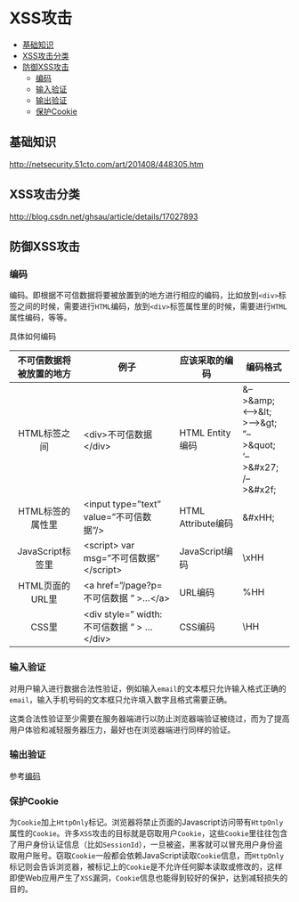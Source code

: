 # XSS攻击

- [基础知识](#基础知识)
- [XSS攻击分类](#xss攻击分类)
- [防御XSS攻击](#防御xss攻击)
    - [编码](#编码)
    - [输入验证](#输入验证)
    - [输出验证](#输出验证)
    - [保护Cookie](#保护cookie)

## 基础知识

http://netsecurity.51cto.com/art/201408/448305.htm

## XSS攻击分类

http://blog.csdn.net/ghsau/article/details/17027893

## 防御XSS攻击

### 编码

编码。即根据不可信数据将要被放置到的地方进行相应的编码，比如放到`<div>`标签之间的时候，需要进行`HTML`编码，放到`<div>`标签属性里的时候，需要进行`HTML`属性编码，等等。

具体如何编码

|不可信数据将被放置的地方|例子|应该采取的编码|编码格式|
|:---:|---|---|---|
|HTML标签之间|\<div>不可信数据\</div>|HTML Entity编码|&–>\&amp;<br><–>\&lt;<br>>–>\&gt;<br>”–>\&quot;<br>‘–>\&#x27;<br>/–>\&#x2f;|
|HTML标签的属性里|\<input type=”text” value=”不可信数据”/>|HTML Attribute编码|&#xHH;|
|JavaScript标签里|\<script> var msg=”不可信数据” \</script>|JavaScript编码|\xHH|
|HTML页面的URL里|\<a href=”/page?p= 不可信数据 ” >…\</a>|URL编码|%HH|
|CSS里|\<div style=” width: 不可信数据 ” > … \</div>|CSS编码|\HH|

### 输入验证

对用户输入进行数据合法性验证，例如输入`email`的文本框只允许输入格式正确的`email`，输入手机号码的文本框只允许填入数字且格式需要正确。

这类合法性验证至少需要在服务器端进行以防止浏览器端验证被绕过，而为了提高用户体验和减轻服务器压力，最好也在浏览器端进行同样的验证。

### 输出验证

参考[编码](#编码)

### 保护Cookie

为`Cookie`加上`HttpOnly`标记。浏览器将禁止页面的Javascript访问带有`HttpOnly`属性的`Cookie`。许多`XSS`攻击的目标就是窃取用户`Cookie`，这些`Cookie`里往往包含了用户身份认证信息（比如`SessionId`），一旦被盗，黑客就可以冒充用户身份盗取用户账号。窃取`Cookie`一般都会依赖JavaScript读取`Cookie`信息，而`HttpOnly`标记则会告诉浏览器，被标记上的`Cookie`是不允许任何脚本读取或修改的，这样即使Web应用产生了`XSS`漏洞，`Cookie`信息也能得到较好的保护，达到减轻损失的目的。